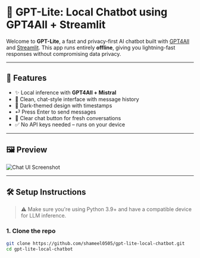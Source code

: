 # 🧠 GPT-Lite: Local Chatbot using GPT4All + Streamlit

Welcome to **GPT-Lite**, a fast and privacy-first AI chatbot built with [GPT4All](https://github.com/nomic-ai/gpt4all) and [Streamlit](https://streamlit.io/). This app runs entirely **offline**, giving you lightning-fast responses without compromising data privacy.

---

## 🚀 Features

- ✨ Local inference with **GPT4All + Mistral**
- 💬 Clean, chat-style interface with message history
- 🌙 Dark-themed design with timestamps
- ⏎ Press Enter to send messages
- 🔁 Clear chat button for fresh conversations
- ✅ No API keys needed – runs on your device

---

## 🖼️ Preview

![Chat UI Screenshot](assets/demo.png) <!-- Add a screenshot if you'd like -->

---

## 🛠️ Setup Instructions

> ⚠️ Make sure you're using Python 3.9+ and have a compatible device for LLM inference.

### 1. Clone the repo

```bash
git clone https://github.com/shameel0505/gpt-lite-local-chatbot.git
cd gpt-lite-local-chatbot
